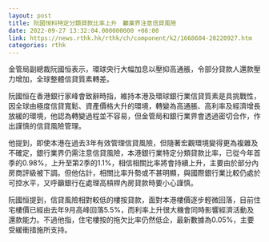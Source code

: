 ```yaml
---
layout: post
title: 阮國恒料特定分類貸款比率上升　籲業界注意信貸風險
date: 2022-09-27 13:32:04.000000000 +08:00
link: https://news.rthk.hk/rthk/ch/component/k2/1668604-20220927.htm
categories: rthk
---
```


金管局副總裁阮國恒表示，環球央行大幅加息以壓抑高通脹，令部分貸款人還款壓力增加，全球整體信貸質素轉差。

阮國恒在香港銀行家峰會致辭時指，維持本港及環球銀行業信貸質素是具挑戰性，因全球由極度信貸寬鬆、資產價格大升的環境，轉變為高通脹、高利率及經濟增長放緩的環境，他認為轉變過程並不容易，但金管局和銀行業界會透過密切合作，作出謹慎的信貸風險管理。

他提到，即使本港在過去3年有效管理信貸風險，但隨著宏觀環境變得更為複雜及不確定，銀行業界仍需注意信貸風險，本港銀行業特定分類貸款比率，已從今年首季的0.98%，上升至第2季的1.1%，相信相關比率將會持續上升，主要由於部分內房商評級被下調。但他估計，相關比率升勢或不甚明顯，與國際銀行業比較仍處於可控水平，又呼籲銀行在處理高槓桿內房貸款時要小心謹慎。

阮國恒提到，信貸風險相對較低的樓按貸款，面對本港樓價逐步輕微回落，目前住宅樓價已經由去年9月高峰回落5.5%，而利率上升很大機會同時影響經濟活動及還款能力。不過他指，住宅樓按的拖欠比率仍然低企，最新數據為0.05%，主要受緩衝措施所支持。
